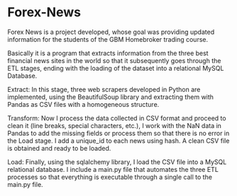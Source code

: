 # Forex-News
Forex News is a project developed, whose goal was providing updated information for the students of the GBM Homebroker trading course.

Basically it is a program that extracts information from the three best financial news sites in the world so that it subsequently goes through the ETL stages, ending with the loading of the dataset into a relational MySQL Database.

Extract: In this stage, three web scrapers developed in Python are implemented, using the BeautifulSoup library and extracting them with Pandas as CSV files with a homogeneous structure.

Transform: Now I process the data collected in CSV format and proceed to clean it (line breaks, special characters, etc.), I work with the NaN data in Pandas to add the missing fields or process them so that there is no error in the Load stage. I add a unique_id to each news using hash. A clean CSV file is obtained and ready to be loaded.

Load: Finally, using the sqlalchemy library, I load the CSV file into a MySQL relational database. I include a main.py file that automates the three ETL processes so that everything is executable through a single call to the main.py file.
